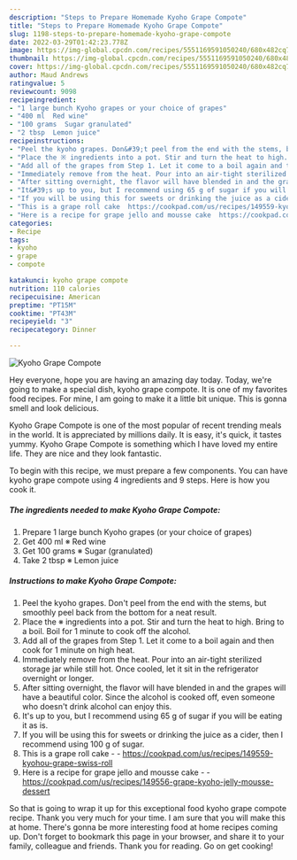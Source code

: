 ```yaml
---
description: "Steps to Prepare Homemade Kyoho Grape Compote"
title: "Steps to Prepare Homemade Kyoho Grape Compote"
slug: 1198-steps-to-prepare-homemade-kyoho-grape-compote
date: 2022-03-29T01:42:23.778Z
image: https://img-global.cpcdn.com/recipes/5551169591050240/680x482cq70/kyoho-grape-compote-recipe-main-photo.jpg
thumbnail: https://img-global.cpcdn.com/recipes/5551169591050240/680x482cq70/kyoho-grape-compote-recipe-main-photo.jpg
cover: https://img-global.cpcdn.com/recipes/5551169591050240/680x482cq70/kyoho-grape-compote-recipe-main-photo.jpg
author: Maud Andrews
ratingvalue: 5
reviewcount: 9098
recipeingredient:
- "1 large bunch Kyoho grapes or your choice of grapes"
- "400 ml  Red wine"
- "100 grams  Sugar granulated"
- "2 tbsp  Lemon juice"
recipeinstructions:
- "Peel the kyoho grapes. Don&#39;t peel from the end with the stems, but smoothly peel back from the bottom for a neat result."
- "Place the ※ ingredients into a pot. Stir and turn the heat to high. Bring to a boil. Boil for 1 minute to cook off the alcohol."
- "Add all of the grapes from Step 1. Let it come to a boil again and then cook for 1 minute on high heat."
- "Immediately remove from the heat. Pour into an air-tight sterilized storage jar while still hot. Once cooled, let it sit in the refrigerator overnight or longer."
- "After sitting overnight, the flavor will have blended in and the grapes will have a beautiful color. Since the alcohol is cooked off, even someone who doesn&#39;t drink alcohol can enjoy this."
- "It&#39;s up to you, but I recommend using 65 g of sugar if you will be eating it as is."
- "If you will be using this for sweets or drinking the juice as a cider, then I recommend using 100 g of sugar."
- "This is a grape roll cake  https://cookpad.com/us/recipes/149559-kyohou-grape-swiss-roll"
- "Here is a recipe for grape jello and mousse cake  https://cookpad.com/us/recipes/149556-grape-kyoho-jelly-mousse-dessert"
categories:
- Recipe
tags:
- kyoho
- grape
- compote

katakunci: kyoho grape compote 
nutrition: 110 calories
recipecuisine: American
preptime: "PT15M"
cooktime: "PT43M"
recipeyield: "3"
recipecategory: Dinner

---
```



![Kyoho Grape Compote](https://img-global.cpcdn.com/recipes/5551169591050240/680x482cq70/kyoho-grape-compote-recipe-main-photo.jpg)

Hey everyone, hope you are having an amazing day today. Today, we're going to make a special dish, kyoho grape compote. It is one of my favorites food recipes. For mine, I am going to make it a little bit unique. This is gonna smell and look delicious.



Kyoho Grape Compote is one of the most popular of recent trending meals in the world. It is appreciated by millions daily. It is easy, it's quick, it tastes yummy. Kyoho Grape Compote is something which I have loved my entire life. They are nice and they look fantastic.


To begin with this recipe, we must prepare a few components. You can have kyoho grape compote using 4 ingredients and 9 steps. Here is how you cook it.

<!--inarticleads1-->

##### The ingredients needed to make Kyoho Grape Compote:

1. Prepare 1 large bunch Kyoho grapes (or your choice of grapes)
1. Get 400 ml ※ Red wine
1. Get 100 grams ※ Sugar (granulated)
1. Take 2 tbsp ※ Lemon juice




<!--inarticleads2-->

##### Instructions to make Kyoho Grape Compote:

1. Peel the kyoho grapes. Don&#39;t peel from the end with the stems, but smoothly peel back from the bottom for a neat result.
1. Place the ※ ingredients into a pot. Stir and turn the heat to high. Bring to a boil. Boil for 1 minute to cook off the alcohol.
1. Add all of the grapes from Step 1. Let it come to a boil again and then cook for 1 minute on high heat.
1. Immediately remove from the heat. Pour into an air-tight sterilized storage jar while still hot. Once cooled, let it sit in the refrigerator overnight or longer.
1. After sitting overnight, the flavor will have blended in and the grapes will have a beautiful color. Since the alcohol is cooked off, even someone who doesn&#39;t drink alcohol can enjoy this.
1. It&#39;s up to you, but I recommend using 65 g of sugar if you will be eating it as is.
1. If you will be using this for sweets or drinking the juice as a cider, then I recommend using 100 g of sugar.
1. This is a grape roll cake -  - https://cookpad.com/us/recipes/149559-kyohou-grape-swiss-roll
1. Here is a recipe for grape jello and mousse cake -  - https://cookpad.com/us/recipes/149556-grape-kyoho-jelly-mousse-dessert




So that is going to wrap it up for this exceptional food kyoho grape compote recipe. Thank you very much for your time. I am sure that you will make this at home. There's gonna be more interesting food at home recipes coming up. Don't forget to bookmark this page in your browser, and share it to your family, colleague and friends. Thank you for reading. Go on get cooking!
